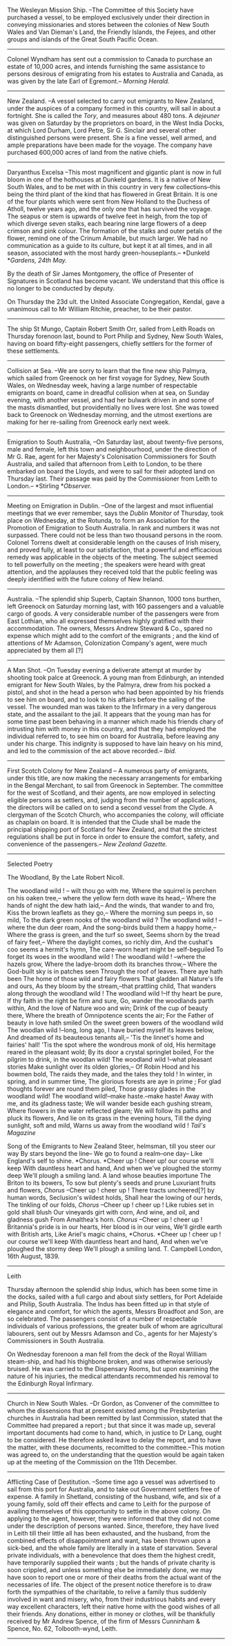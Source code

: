The Wesleyan Mission Ship. –The Committee of this Society have purchased a vessel, to be employed exclusively under their direction in conveying missionaries and stores between the colonies of New South Wales and Van Dieman's Land, the Friendly Islands, the Fejees, and other groups and islands of the Great South Pacific Ocean.
                      
---
Colonel Wyndham has sent out a commission to Canada to purchase an estate of 10,000 acres, and intends furnishing the same assistance to persons desirous of emigrating from his estates to Australia and Canada, as was given by the late Earl of Egremont.– *Morning Herald.*
                      
---
New Zealand. –A vessel selected to carry out emigrants to New Zealand, under the auspices of a company formed in this country, will sail in about a fortnight. She is called the *Tory*, and measures about 480 tons. A *dejeuner*  was given on Saturday by the proprietors on board, in the West India Docks, at which Lord Durham, Lord Petre, Sir G. Sinclair and several other distinguished persons were present. She is a fine vessel, well armed, and ample preparations have been made for the voyage. The company have purchased 600,000 acres of land from the native chiefs.
                      
---
Daryanthus Excelsa –This most magnificent and gigantic plant is now in full bloom in one of the hothouses at Dunkeld gardens. It is a native of New South Wales, and to be met with in this country in very few collections–this being the third plant of the kind that has flowered in Great Britain. It is one of the four plants which were sent from New Holland to the Duchess of Atholl, twelve years ago, and the only one that has survived the voyage. The seapus or stem is upwards of twelve feet in heigh, from the top of which diverge seven stalks, each bearing nine large flowers of a deep crimson and pink colour. The formation of the stalks and outer petals of the flower, remind one of the Crinum Amabile, but much larger. We had no communication as a guide to its culture, but kept it at all times, and in all season, associated with the most hardy green-houseplants.– *Dunkeld **Gardens, 24th May.*By the death of Sir James Montgomery, the office of Presenter of Signatures in Scotland has become vacant. We understand that this office is no longer to be conducted by deputy.On Thursday the 23d ult. the United Associate Congregation, Kendal, gave a unanimous call to Mr William Ritchie, preacher, to be their pastor.
                      
---
The ship St Mungo, Captain Robert Smith Orr, sailed from Leith Roads on Thursday forenoon last, bound to Port Philip and Sydney, New South Wales, having on board fifty-eight passengers, chiefly settlers for the former of these settlements.
                      
---
Collision at Sea. –We are sorry to learn that the fine new ship Palmyra, which sailed from Greenock on her first voyage for Sydney, New South Wales, on Wednesday week, having a large number of respectable emigrants on board, came in dreadful collision when at sea, on Sunday evening, with another vessel, and had her bulwark driven in and some of the masts dismantled, but providentially no lives were lost. She was towed back to Greenock on Wednesday morning, and the utmost exertions are making for her re-sailing from Greenock early next week.
                      
---
Emigration to South Australia, –On Saturday last, about twenty-five persons, male and female, left this town and neighbourhood, under the direction of Mr G. Rae, agent for her Majesty's Colonisation Commissioners for South Australia, and sailed that afternoon from Leith to London, to be there embarked on board the Lloyds, and were to sail for their adopted land on Thursday last. Their passage was paid by the Commissioner from Leith to London.– *Stirling **Observer.*
                      
---
Meeting on Emigration in Dublin. –One of the largest and msot influential meetings that we ever remember, says the *Dublin Monitor*  of Thursday, took place on Wednesday, at the Rotunda, to form an Association for the Promotion of Emigration to South Australia. In rank and numbers it was not surpassed. There could not be less than two thousand persons in the room. Colonel Torrens dwelt at considerable length on the causes of Irish misery, and proved fully, at least to our satisfaction, that a powerful and efficacious remedy was applicable in the objects of the meeting. The subject seemed to tell powerfully on the meeting ; the speakers were heard with great attention, and the applauses they received told that the public feeling was deeply identified with the future colony of New Ireland.
                      
---
Australia. –The splendid ship Superb, Captain Shannon, 1000 tons burthen, left Greenock on Saturday morning last, with 160 passengers and a valuable cargo of goods. A very considerable number of the passengers were from East Lothian, who all expressed themselves highly gratified with their accommodation. The owners, Messrs Andrew Steward & Co., spared no expense which might add to the comfort of the emigrants ; and the kind of attentions of Mr Adamson, Colonization Company's agent, were much appreciated by them all [?]
                      
---
A Man Shot. –On Tuesday evening a deliverate attempt at murder by shooting took palce at Greenock. A young man from Edinburgh, an intended emigrant for New South Wales, by the Palmyra, drew from his pocked a pistol, and shot in the head a person who had been appointed by his friends to see him on board, and to look to his affairs before the sailing of the vessel. The wounded man was taken to the Infirmary in a very dangerous state, and the assailant to the jail. It appears that the young man has for some time past been behaving in a manner which made his friends chary of intrusting him with money in this country, and that they had employed the individual referred to, to see him on board for Australia, before leaving any under his charge. This indignity is supposed to have lain heavy on his mind, and led to the commission of the act above recorded.– *Ibid.*
                      
---
First Scotch Colony for New Zealand – A numerous party of emigrants, under this title, are now making the necessary arrangements for embarking in the Bengal Merchant, to sail from Greenock in September. The committee for the west of Scotland, and their agents, are now employed in selecting eligible persons as settlers, and, judging from the number of applications, the directors will be called on to send a second vessel from the Clyde. A clergyman of the Scotch Church, who accompanies the colony, will officiate as chaplain on board. It is intended that the Clude shall be made the principal shipping port of Scotland for New Zealand, and that the strictest regulations shall be put in force in order to ensure the comfort, safety, and convenience of the passengers.– *New Zealand Gazette.*
                      
---
Selected PoetryThe Woodland, By the Late Robert Nicoll.The woodland wild ! – wilt thou go with me, Where the squirrel is perchen on his oaken tree,– where the yellow fern doth wave its head,– Where the hands of night the dew hath laid,– And the winds, that wander to and fro, Kiss the brown leaflets as they go,– Where the morning sun peeps in, so mild, To the dark green nooks of the woodland wild ? The woodland wild ! –where the dun deer roam, And the song-birds build them a happy home,– Where the grass is green, and the turf so sweet, Seems shorn by the tread of fairy feet,– Where the daylight comes, so richly dim, And the cushat's coo seems a hermit's hymn, The care-worn heart might be self-beguiled To forget its woes in the woodland wild ! The woodland wild ! –where the hazels grow, Where the ladye-broom doth its branches throw,– Where the God-built sky is in patches seen Through the roof of leaves. There aye hath been The home of those wild and fairy flowers That gladden all Nature's life and ours, As they bloom by the stream,–that prattling child, That wanders along through the woodland wild ! The woodland wild !–If thy heart be pure, If thy faith in the right be firm and sure, Go, wander the woodlands parth within, And the love of Nature woo and win; Drink of the cup of beauty there, Where the breath of Omnipotence scents the air; For the Father of beauty in love hath smiled On the sweet green bowers of the woodland wild The woodlan wild !–long, long ago, I have buried myself its leaves below, And dreamed of its beauteous tenants all,– 'Tis the linnet's home and fairies' hall! 'Tis the spot where the wondrous monk of old, His hermitage reared in the pleasant wold; By its door a crystal springlet boiled, For the pilgrim to drink, in the woodlan wild! The woodland wild !–what pleasant stories Make sunlight over its olden glories,– Of Robin Hood and his bowmen bold, The raids they made, and the tales they told ! In winter, in spring, and in summer time, The glorious forests are aye in prime ; For glad thoughts forever are round them piled, Those grassy glades in the woodland wild! The woodland wild!–make haste.–make haste! Away with me, and its gladness taste; We will wander beside each gushing stream, Where flowers in the water reflected gleam; We will follow its paths and pluck its flowers, And lie on its grass in the evening hours, Till the dying sunlight, soft and mild, Warns us away from the woodland wild ! *Tail's Magazine*Song of the Emigrants to New Zealand Steer, helmsman, till you steer our way By stars beyond the line– We go to found a realm–one day– Like England's self to shine. *Chorus. *Cheer up ! Cheer up! our course we'll keep With dauntless heart and hand, And when we've ploughed the stormy deep We'll plough a smiling land. A land whose beauties importune The Briton to its bowers, To sow but plenty's seeds and prune Luxuriant fruits and flowers, *Chorus* –Cheer up ! cheer up ! There tracts uncheered[?] by human words, Seclusion's wildest holds, Shall hear the lowing of our herds, The tinkling of our folds, *Chorus* –Cheer up ! cheer up ! Like rubies set in gold shall blush Our vineyards girt with corn, And wine, and oil, and gladness gush From Amalthea's horn. *Chorus* –Cheer up ! cheer up ! Britannia's pride is in our hearts, Her blood is in our veins, We'll girdle earth with British arts, Like Ariel's magic chains, *Chorus. *Cheer up ! cheer up ! our course we'll keep With dauntless heart and hand, And when we've ploughed the stormy deep We'll plough a smiling land. T. Campbell London, 16th August, 1839.
                      
---
LeithThursday  afternoon the splendid ship Indus, which has been some time in the docks, sailed with a full cargo and about sixty settlers, for Port Adelaide and Philip, South Australia. The Indus has been fitted up in that style of elegance and comfort, for which the agents, Messrs Broadfoot and Son, are so celebrated. The passengers consist of a number of respectable individuals of various professions, the greater bulk of whom are agricultural labourers, sent out by Messrs Adamson and Co., agents for her Majesty's Commissioners in South Australia.On Wednesday forenoon a man fell from the deck of the Royal William steam-ship, and had his thighbone broken, and was otherwise seriously bruised. He was carried to the Dispensary Rooms, but upon examining the nature of his injuries, the medical attendants recommended his removal to the Edinburgh Royal Infirmary.
                      
---
Church in New South Wales. –Dr Gordon, as Convener of the committee to whom the dissensions that at present existed among the Presbyterian churches in Australia had been remitted by last Commission, stated that the Committee had prepared a report ; but that since it was made up, several important documents had come to hand, which, in justice to Dr Lang, ought to be considered. He therefore asked leave to delay the report, and to have the matter, with these documents, recomitted to the committee.–This motion was agreed to, on the understanding that the question would be again taken up at the meeting of the Commission on the 11th December.
                      
---
Afflicting Case of Destitution. –Some time ago a vessel was advertised to sail from this port for Australia, and to take out Government settlers free of expense. A family in Shetland, consisting of the husband, wife, and six of a young family, sold off their effects and came to Leith for the purpose of availing themselves of this opportunity to settle in the above colony. On applying to the agent, however, they were informed that they did not come under the description of persons wanted. Since, therefore, they have lived in Leith till their little all has been exhausted, and the husband, from the combined effects of disappointment and want, has been thrown upon a sick-bed, and the whole family are literally in a state of starvation. Several private individuals, with a benevolence that does them the highest credit, have temporarily supplied their wants ; but the hands of private charity is soon crippled, and unless something else be immediately done, we may have soon to report one or more of their deaths from the actual want of the necessaries of life. The object of the present notice therefore is to draw forth the sympathies of the charitable, to relive a family thus suddenly involved in want and misery, who, from their industrious habits and every way excellent characters, left their native home with the good wishes of all their friends. Any donations, either in money or clothes, will be thankfully received by Mr Andrew Spence, of the firm of Messrs Cunninham & Spence, No. 62, Tolbooth-wynd, Leith.
                      
---
